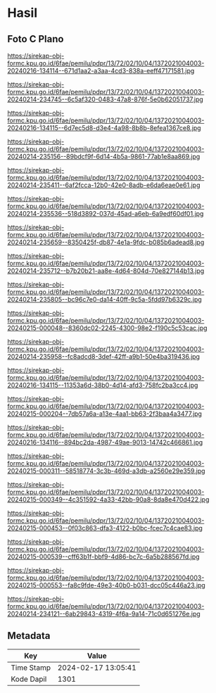 # Hasil

## Foto C Plano

https://sirekap-obj-formc.kpu.go.id/6fae/pemilu/pdpr/13/72/02/10/04/1372021004003-20240216-134114--671d1aa2-a3aa-4cd3-838a-eeff47171581.jpg

https://sirekap-obj-formc.kpu.go.id/6fae/pemilu/pdpr/13/72/02/10/04/1372021004003-20240214-234745--6c5af320-0483-47a8-876f-5e0b62051737.jpg

https://sirekap-obj-formc.kpu.go.id/6fae/pemilu/pdpr/13/72/02/10/04/1372021004003-20240216-134115--6d7ec5d8-d3e4-4a98-8b8b-8efea1367ce8.jpg

https://sirekap-obj-formc.kpu.go.id/6fae/pemilu/pdpr/13/72/02/10/04/1372021004003-20240214-235156--89bdcf9f-6d14-4b5a-9861-77ab1e8aa869.jpg

https://sirekap-obj-formc.kpu.go.id/6fae/pemilu/pdpr/13/72/02/10/04/1372021004003-20240214-235411--6af2fcca-12b0-42e0-8adb-e6da6eae0e61.jpg

https://sirekap-obj-formc.kpu.go.id/6fae/pemilu/pdpr/13/72/02/10/04/1372021004003-20240214-235536--518d3892-037d-45ad-a6eb-6a9edf60df01.jpg

https://sirekap-obj-formc.kpu.go.id/6fae/pemilu/pdpr/13/72/02/10/04/1372021004003-20240214-235659--8350425f-db87-4e1a-9fdc-b085b6adead8.jpg

https://sirekap-obj-formc.kpu.go.id/6fae/pemilu/pdpr/13/72/02/10/04/1372021004003-20240214-235712--b7b20b21-aa8e-4d64-804d-70e827144b13.jpg

https://sirekap-obj-formc.kpu.go.id/6fae/pemilu/pdpr/13/72/02/10/04/1372021004003-20240214-235805--bc96c7e0-da14-40ff-9c5a-5fdd97b6329c.jpg

https://sirekap-obj-formc.kpu.go.id/6fae/pemilu/pdpr/13/72/02/10/04/1372021004003-20240215-000048--8360dc02-2245-4300-98e2-f190c5c53cac.jpg

https://sirekap-obj-formc.kpu.go.id/6fae/pemilu/pdpr/13/72/02/10/04/1372021004003-20240214-235958--fc8adcd8-3def-42ff-a9b1-50e4ba319436.jpg

https://sirekap-obj-formc.kpu.go.id/6fae/pemilu/pdpr/13/72/02/10/04/1372021004003-20240216-134115--11353a6d-38b0-4d14-afd3-758fc2ba3cc4.jpg

https://sirekap-obj-formc.kpu.go.id/6fae/pemilu/pdpr/13/72/02/10/04/1372021004003-20240215-000204--7db57a6a-a13e-4aa1-bb63-2f3baa4a3477.jpg

https://sirekap-obj-formc.kpu.go.id/6fae/pemilu/pdpr/13/72/02/10/04/1372021004003-20240216-134116--894bc2da-4987-49ae-9013-14742c466861.jpg

https://sirekap-obj-formc.kpu.go.id/6fae/pemilu/pdpr/13/72/02/10/04/1372021004003-20240215-000311--58518774-3c3b-469d-a3db-a2560e29e359.jpg

https://sirekap-obj-formc.kpu.go.id/6fae/pemilu/pdpr/13/72/02/10/04/1372021004003-20240215-000349--4c351592-4a33-42bb-90a8-8da8e470d422.jpg

https://sirekap-obj-formc.kpu.go.id/6fae/pemilu/pdpr/13/72/02/10/04/1372021004003-20240215-000453--0f03c863-dfa3-4122-b0bc-fcec7c4cae83.jpg

https://sirekap-obj-formc.kpu.go.id/6fae/pemilu/pdpr/13/72/02/10/04/1372021004003-20240215-000539--cff63b1f-bbf9-4d86-bc7c-6a5b288567fd.jpg

https://sirekap-obj-formc.kpu.go.id/6fae/pemilu/pdpr/13/72/02/10/04/1372021004003-20240215-000553--fa8c9fde-49e3-40b0-b031-dcc05c446a23.jpg

https://sirekap-obj-formc.kpu.go.id/6fae/pemilu/pdpr/13/72/02/10/04/1372021004003-20240214-234121--6ab29843-4319-4f6a-9a14-71c0d651276e.jpg


## Metadata

| Key        | Value               |
| ---------- | ------------------- |
| Time Stamp | 2024-02-17 13:05:41 |
| Kode Dapil | 1301                |



